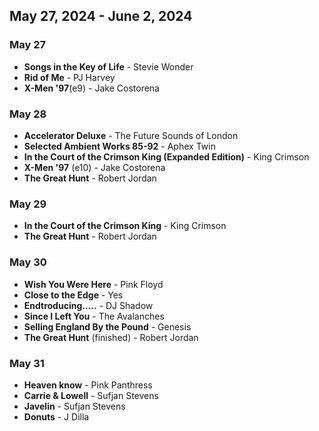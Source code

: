 ## May 27, 2024 - June 2, 2024

### May 27

- **Songs in the Key of Life** - Stevie Wonder
- **Rid of Me** - PJ Harvey
- **X-Men '97**(e9) - Jake Costorena

### May 28

- **Accelerator Deluxe** - The Future Sounds of London
- **Selected Ambient Works 85-92** - Aphex Twin
- **In the Court of the Crimson King (Expanded Edition)** - King Crimson
- **X-Men '97** (e10) - Jake Costorena
- **The Great Hunt** - Robert Jordan

### May 29

- **In the Court of the Crimson King** - King Crimson
- **The Great Hunt** - Robert Jordan

### May 30

- **Wish You Were Here** - Pink Floyd
- **Close to the Edge** - Yes
- **Endtroducing.....** - DJ Shadow
- **Since I Left You** - The Avalanches
- **Selling England By the Pound** - Genesis
- **The Great Hunt** (finished) - Robert Jordan

### May 31

- **Heaven know** - Pink Panthress
- **Carrie & Lowell** - Sufjan Stevens
- **Javelin** - Sufjan Stevens
- **Donuts** - J Dilla
